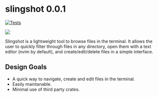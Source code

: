 slingshot 0.0.1
============

[![Tests](https://github.com/caio-ishikawa/slingshot/actions/workflows/ci.yml/badge.svg?branch=master)](https://github.com/caio-ishikawa/slingshot/actions/workflows/ci.yml)

<img src="https://s11.gifyu.com/images/ScJ1Z.gif">

Slingshot is a lightweight tool to browse files in the terminal. It allows the user to quickly filter through files in any directory, open them with a text editor (nvim by default), and create/edit/delete files in a simple interface.

Design Goals
------------
- A quick way to navigate, create and edit files in the terminal.
- Easily maintanable.
- Minimal use of third party crates.

